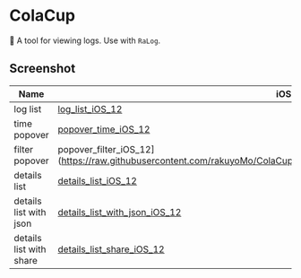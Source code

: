 # ColaCup
🥤 A tool for viewing logs. Use with `RaLog`.

## Screenshot

| Name | iOS 12 | iOS 13 | iOS 14 |
| --- | --- | --- | --- |
| log list | [log_list_iOS_12](https://raw.githubusercontent.com/rakuyoMo/ColaCup/master/Images/Screenshot/iOS12/log_list.png) | [log_list_iOS_13](https://raw.githubusercontent.com/rakuyoMo/ColaCup/master/Images/Screenshot/iOS13/log_list.png) | [log_list_iOS_14](https://raw.githubusercontent.com/rakuyoMo/ColaCup/master/Images/Screenshot/iOS14/log_list.png) |
| time popover | [popover_time_iOS_12](https://raw.githubusercontent.com/rakuyoMo/ColaCup/master/Images/Screenshot/iOS12/popover_time.png) | [popover_time_iOS_13](https://raw.githubusercontent.com/rakuyoMo/ColaCup/master/Images/Screenshot/iOS13/popover_time.png)  | [popover_time_iOS_14](https://raw.githubusercontent.com/rakuyoMo/ColaCup/master/Images/Screenshot/iOS14/popover_time.png) |
| filter popover | popover_filter_iOS_12](https://raw.githubusercontent.com/rakuyoMo/ColaCup/master/Images/Screenshot/iOS12/popover_filter.png) | popover_filter_iOS_13](https://raw.githubusercontent.com/rakuyoMo/ColaCup/master/Images/Screenshot/iOS13/popover_filter.png) | [popover_filter_iOS_14](https://raw.githubusercontent.com/rakuyoMo/ColaCup/master/Images/Screenshot/iOS14/popover_filter.png) |
| details list | [details_list_iOS_12](https://raw.githubusercontent.com/rakuyoMo/ColaCup/master/Images/Screenshot/iOS12/details_list.png) | [details_list_iOS_13](https://raw.githubusercontent.com/rakuyoMo/ColaCup/master/Images/Screenshot/iOS13/details_list.png) | [details_list_iOS_14](https://raw.githubusercontent.com/rakuyoMo/ColaCup/master/Images/Screenshot/iOS14/details_list.png) |
| details list with json | [details_list_with_json_iOS_12](https://raw.githubusercontent.com/rakuyoMo/ColaCup/master/Images/Screenshot/iOS12/details_list_with_json.png) | [details_list_with_json_iOS_13](https://raw.githubusercontent.com/rakuyoMo/ColaCup/master/Images/Screenshot/iOS13/details_list_with_json.png) | [details_list_with_json_iOS_14](https://raw.githubusercontent.com/rakuyoMo/ColaCup/master/Images/Screenshot/iOS14/details_list_with_json.png) |
| details list with share | [details_list_share_iOS_12](https://raw.githubusercontent.com/rakuyoMo/ColaCup/master/Images/Screenshot/iOS12/details_list_share.png) | [details_list_share_iOS_13](https://raw.githubusercontent.com/rakuyoMo/ColaCup/master/Images/Screenshot/iOS13/details_list_share.png) | [details_list_share_iOS_14](https://raw.githubusercontent.com/rakuyoMo/ColaCup/master/Images/Screenshot/iOS14/details_list_share.png) |